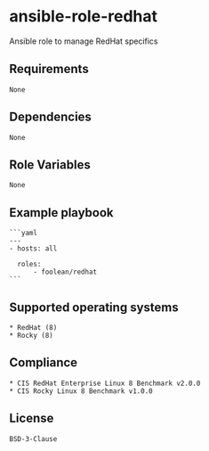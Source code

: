 # ansible-role-redhat

Ansible role to manage RedHat specifics


## Requirements

    None


## Dependencies

    None


## Role Variables

    None


## Example playbook

    ```yaml
    ---
    - hosts: all

      roles:
          - foolean/redhat
    ```


## Supported operating systems

    * RedHat (8)
    * Rocky (8)


## Compliance

    * CIS RedHat Enterprise Linux 8 Benchmark v2.0.0
    * CIS Rocky Linux 8 Benchmark v1.0.0


## License

    BSD-3-Clause
